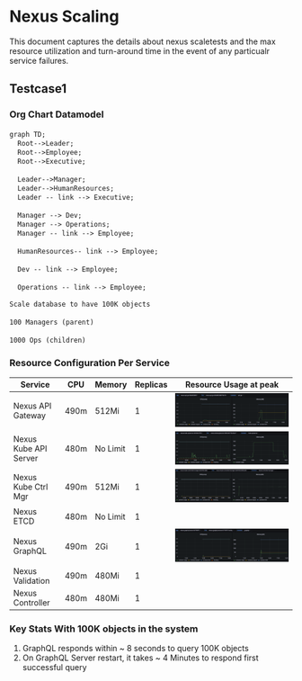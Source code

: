 # Nexus Scaling

This document captures the details about nexus scaletests and the max resource utilization and turn-around time in the event of any particualr service failures.

## Testcase1

### Org Chart Datamodel

```mermaid
graph TD;
  Root-->Leader;
  Root-->Employee;
  Root-->Executive;
 
  Leader-->Manager;
  Leader-->HumanResources;
  Leader -- link --> Executive;
 
  Manager --> Dev;
  Manager --> Operations;
  Manager -- link --> Employee;
 
  HumanResources-- link --> Employee;

  Dev -- link --> Employee;

  Operations -- link --> Employee;
 ```

```
Scale database to have 100K objects

100 Managers (parent)

1000 Ops (children)
```

### Resource Configuration Per Service

| Service | CPU | Memory | Replicas | Resource Usage at peak |
|---------|-----|--------|----------|------------------------|
|Nexus API Gateway|490m|512Mi  |1| ![](images/api-gw.png?raw=true)|
|Nexus Kube API Server|480m|No Limit|1|![](images/apiserver.png?raw=true)|
|Nexus Kube Ctrl Mgr|490m|512Mi|1| ![](images/kcm.png?raw=true)|
|Nexus ETCD|480m|No Limit|1|
|Nexus GraphQL|490m|2Gi|1| ![](images/graphql.png?raw=true)|
|Nexus Validation|490m|480Mi|1|
|Nexus Controller|480m|480Mi|1|

### Key Stats With 100K objects in the system

1. GraphQL responds within ~ 8 seconds to query 100K objects
2. On GraphQL Server restart, it takes ~ 4 Minutes to respond first successful query  
